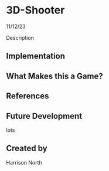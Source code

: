 # 3D-Shooter

11/12/23

Description

## Implementation

## What Makes this a Game?

## References

## Future Development
lots

## Created by
Harrison North
